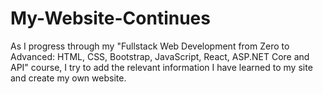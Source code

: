 # My-Website-Continues
As I progress through my "Fullstack Web Development from Zero to Advanced: HTML, CSS, Bootstrap, JavaScript, React, ASP.NET Core and API" course, I try to add the relevant information I have learned to my site and create my own website.
